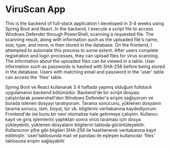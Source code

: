 # ViruScan App
This is the backend of full-stack application I developed in 3-4 weeks using Spring Boot and React. In the backend, I execute a script file to access Windows Defender through PowerShell, scanning a requested file. The scanning result, along with information such as the uploaded file's name, size, type, and more, is then stored in the database. On the frontend, I attempted to automate this process to some extent.
After users complete registration and login processes, they can upload files for virus scanning. The information about the uploaded files can be viewed in a table. User information such as passwords is hashed with SHA-256 before being stored in the database. Users with matching email and password in the 'user' table can access the 'files' table.

Spring Boot ve React kullanarak 3 4 haftada yapmış olduğum fullstack uygulamanın backend bölümüdür. Backend'de bir script dosyası çalıştırılarak powershell'den Windows Defender'a erişim sağlıyorum ve burada istenen dosyayı taratıyorum. Tarama sonucunu, yüklenen dosyanın tarama sonucu, isim, boyut, tür vb. bilgilerini veritabanına kaydediyorum. Frontend'de ise bunu bir nevi otomatize hale getirmeye çalıştım. Kullanıcı kayıt ve giriş işlemlerini yaptıktan sonra virüs taraması için dosya yükleyebilir, yüklenen dosyaların bilgilerini tabloda görüntüleyebilir. Kullanıcının şifre gibi bilgileri SHA-256 ile hashlenerek veritabanına kayıt edilmiştir. 'user'tablosunda mail ve parolası ile eşleşen kullanıcılar 'files' tablosuna erişim sağlayabilir
